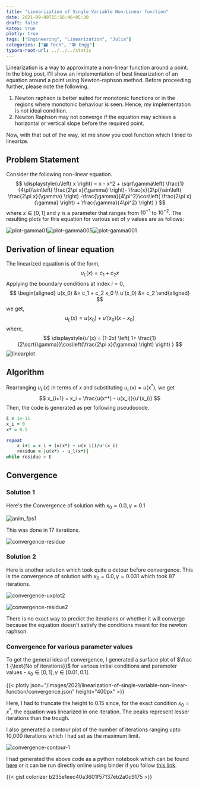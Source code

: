```yaml
---
title: "Linearization of Single Variable Non-Linear function"
date: 2021-09-09T15:56:46+05:30
draft: false
katex: true
plotly: true
tags: ["Engineering", "Linearization", "Julia"]
categories: ["🗃️ Tech", "🛠 Engg"]
typora-root-url: ../../../static
---
```


Linearization is a way to approximate a non-linear function around a point. In the blog post, I'll show an implementation of best linearization of an equation around a point using Newton-raphson method. Before proceeding further, please note the following.

1. Newton raphson is better suited for monotonic functions or in the regions where monotonic behaviour is seen. Hence, my implementation is not ideal condition.
2. Newton Raphson may not converge if the equation may achieve a horizontal or vertical slope before the required point.

Now, with that out of the way, let me show you cool function which I tried to linearize. 

## Problem Statement

Consider the following non-linear equation.
$$
\displaystyle{u\left( x \right) = x - x^2 + \sqrt\gamma\left( \frac{1}{4\pi}\sin\left( \frac{2\pi x}{\gamma} \right)- \frac{x}{2\pi}\sin\left( \frac{2\pi x}{\gamma} \right) -\frac{\gamma}{4\pi^2}\cos\left( \frac{2\pi x}{\gamma} \right) + \frac{\gamma}{4\pi^2} \right) }
$$
where $x \in [0,1]$ and $\gamma$ is a parameter that ranges from $10^{-1}$ to $10^{-2}$. The resulting plots for this equation for various set of $\gamma$ values are as follows:

![plot-gamma01](/images/2021/linearization-of-single-variable-non-linear-function/plot-gamma01.png)![plot-gamma005](/images/2021/linearization-of-single-variable-non-linear-function/plot-gamma005.png)![plot-gamma001](/images/2021/linearization-of-single-variable-non-linear-function/plot-gamma001.png)

## Derivation of linear equation

The linearized equation is of the form,
$$
\displaystyle{u_L(x) = c_1 + c_2 x}
$$
Applying the boundary conditions at index $i=0$,
$$
\begin{aligned}
	u(x_0) &= c_1 + c_2 x_0 \\
	u'(x_0) &= c_2
  \end{aligned}
$$
we get,
$$
\displaystyle{u_L(x) = u(x_0) + u'(x_0)(x-x_0)}
$$
where,
$$
\displaystyle{u'(x) = (1-2x) \left( 1+ \frac{1}{2\sqrt{\gamma}}\cos\left(\frac{2\pi x}{\gamma} \right) \right) }
$$
![linearplot](/images/2021/linearization-of-single-variable-non-linear-function/linearplot.png)

## Algorithm

Rearranging $u_L(x)$ in terms of $x$ and substituting $u_L(x) = u(x^*)$, we get
$$
x_{i+1} = x_i + \frac{u(x^*) - u(x_i)}{u'(x_i)}
$$
Then, the code is generated as per following pseudocode.

```fortran
Ɛ = 1e-11
x_i = 0
x* = 0.5

repeat
	x_i+1 = x_i + (u(x*) - u(x_i))/u'(x_i)
	residue = |u(x*) - u_l(x*)|
while residue > Ɛ
```

## Convergence

### Solution 1

Here's the Convergence of solution with $x_0=0.0, \gamma=0.1$

![anim_fps1](/images/2021/linearization-of-single-variable-non-linear-function/anim_fps1.gif)

This was done in 17 iterations.

![convergence-residue](/images/2021/linearization-of-single-variable-non-linear-function/convergence-residue.png)

### Solution 2

Here is another solution which took quite a detour before convergence. This is the convergence of solution with $x_0=0.0, \gamma=0.031$ which took 87 iterations.

![convergence-uxplot2](/images/2021/linearization-of-single-variable-non-linear-function/convergence-uxplot2.png)

![convergence-residue2](/images/2021/linearization-of-single-variable-non-linear-function/convergence-residue2.png)

There is no exact way to predict the iterations or whether it will converge because the equation doesn't satisfy the conditions meant for the newton raphson.

### Convergence for various parameter values

To get the general idea of convergence, I generated a surface plot of $\frac 1 {\text{No of iterations}}$ for various initial conditions and parameter values - $x_0\in[0,1], \gamma\in[0.01, 0.1]$.

{{< plotly json="/images/2021/linearization-of-single-variable-non-linear-function/convergence.json" height="400px" >}}

Here, I had to truncate the height to 0.15 since, for the exact condition $x_0 = x^*$, the equation was linearized in one iteration. The peaks represent lesser iterations than the trough.

I also generated a contour plot of the number of iterations ranging upto 10,000 iterations which I had set as the maximum limit.

![convergence-contour-1](/images/2021/linearization-of-single-variable-non-linear-function/convergence-contour-1.png)

I had generated the above code as a python notebook which can be found [here](https://github.com/colorizer/quasiengineer/raw/master/static/files/2021/linearization-of-single-variable-non-linear-function/linearization-of-single-variable-non-linear-function.ipynb) or it can be run directly online using binder if you follow [this link](https://mybinder.org/v2/gist/colorizer/b235e1eec40a3601f57137eb2a0c9175/dfd6b7d5856f563bfcd92af580543a40bf2d8708).

{{< gist colorizer b235e1eec40a3601f57137eb2a0c9175 >}}


